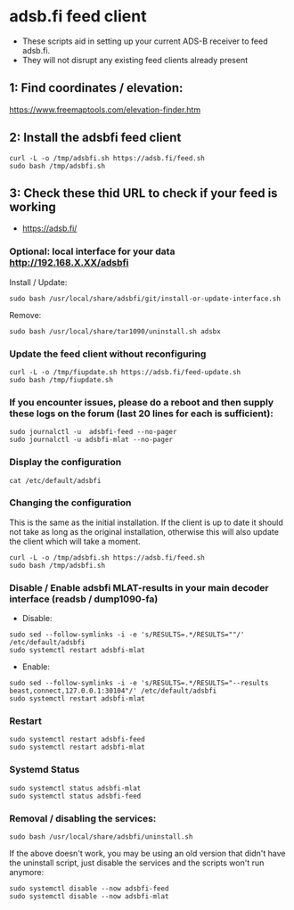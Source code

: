 # adsb.fi feed client

- These scripts aid in setting up your current ADS-B receiver to feed adsb.fi.
- They will not disrupt any existing feed clients already present

## 1: Find coordinates / elevation:

<https://www.freemaptools.com/elevation-finder.htm>

## 2: Install the adsbfi feed client
```
curl -L -o /tmp/adsbfi.sh https://adsb.fi/feed.sh
sudo bash /tmp/adsbfi.sh
```

## 3: Check these thid URL to check if your feed is working

- <https://adsb.fi/>

### Optional: local interface for your data http://192.168.X.XX/adsbfi

Install / Update:
```
sudo bash /usr/local/share/adsbfi/git/install-or-update-interface.sh
```
Remove:
```
sudo bash /usr/local/share/tar1090/uninstall.sh adsbx
```

### Update the feed client without reconfiguring

```
curl -L -o /tmp/fiupdate.sh https://adsb.fi/feed-update.sh
sudo bash /tmp/fiupdate.sh
```


### If you encounter issues, please do a reboot and then supply these logs on the forum (last 20 lines for each is sufficient):

```
sudo journalctl -u  adsbfi-feed --no-pager
sudo journalctl -u adsbfi-mlat --no-pager
```


### Display the configuration

```
cat /etc/default/adsbfi
```

### Changing the configuration

This is the same as the initial installation.
If the client is up to date it should not take as long as the original installation,
otherwise this will also update the client which will take a moment.

```
curl -L -o /tmp/adsbfi.sh https://adsb.fi/feed.sh
sudo bash /tmp/adsbfi.sh
```

### Disable / Enable adsbfi MLAT-results in your main decoder interface (readsb / dump1090-fa)

- Disable:

```
sudo sed --follow-symlinks -i -e 's/RESULTS=.*/RESULTS=""/' /etc/default/adsbfi
sudo systemctl restart adsbfi-mlat
```
- Enable:

```
sudo sed --follow-symlinks -i -e 's/RESULTS=.*/RESULTS="--results beast,connect,127.0.0.1:30104"/' /etc/default/adsbfi
sudo systemctl restart adsbfi-mlat
```

### Restart

```
sudo systemctl restart adsbfi-feed
sudo systemctl restart adsbfi-mlat
```


### Systemd Status

```
sudo systemctl status adsbfi-mlat
sudo systemctl status adsbfi-feed
```


### Removal / disabling the services:

```
sudo bash /usr/local/share/adsbfi/uninstall.sh
```

If the above doesn't work, you may be using an old version that didn't have the uninstall script, just disable the services and the scripts won't run anymore:

```
sudo systemctl disable --now adsbfi-feed
sudo systemctl disable --now adsbfi-mlat
```
